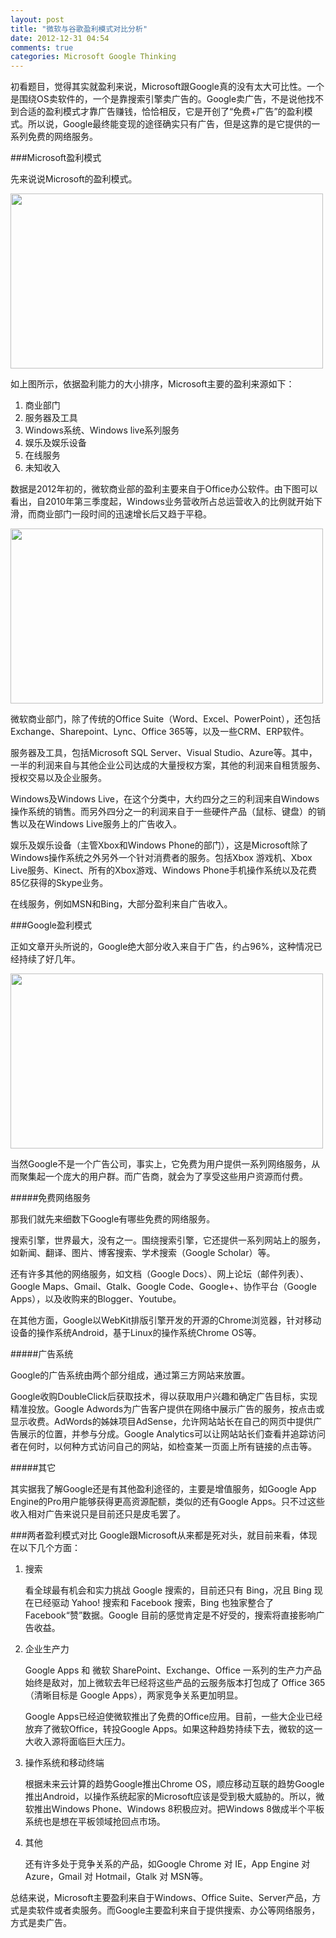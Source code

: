 ```yaml
---
layout: post
title: "微软与谷歌盈利模式对比分析"
date: 2012-12-31 04:54
comments: true
categories: Microsoft Google Thinking
---
```



初看题目，觉得其实就盈利来说，Microsoft跟Google真的没有太大可比性。一个是围绕OS卖软件的，一个是靠搜索引擎卖广告的。Google卖广告，不是说他找不到合适的盈利模式才靠广告赚钱，恰恰相反，它是开创了“免费+广告”的盈利模式。所以说，Google最终能变现的途径确实只有广告，但是这靠的是它提供的一系列免费的网络服务。

###Microsoft盈利模式

先来说说Microsoft的盈利模式。

<img src="http://www.bojdn.com/uploads/allimg/120224/1-1202241324011R.png" width=500 height=280></img>

如上图所示，依据盈利能力的大小排序，Microsoft主要的盈利来源如下：

1. 商业部门
2. 服务器及工具
3. Windows系统、Windows live系列服务
4. 娱乐及娱乐设备
5. 在线服务
6. 未知收入

数据是2012年初的，微软商业部的盈利主要来自于Office办公软件。由下图可以看出，自2010年第三季度起，Windows业务营收所占总运营收入的比例就开始下滑，而商业部门一段时间的迅速增长后又趋于平稳。

<img src="http://y0.ifengimg.com/89f4c48e1f922239/2012/0217/rdn_4f3dada479638.jpg" width=500 height=280></img>

微软商业部门，除了传统的Office Suite（Word、Excel、PowerPoint），还包括Exchange、Sharepoint、Lync、Office 365等，以及一些CRM、ERP软件。

服务器及工具，包括Microsoft SQL Server、Visual Studio、Azure等。其中，一半的利润来自与其他企业公司达成的大量授权方案，其他的利润来自租赁服务、授权交易以及企业服务。

Windows及Windows Live，在这个分类中，大约四分之三的利润来自Windows操作系统的销售。而另外四分之一的利润来自于一些硬件产品（鼠标、键盘）的销售以及在Windows Live服务上的广告收入。

娱乐及娱乐设备（主管Xbox和Windows Phone的部门），这是Microsoft除了Windows操作系统之外另外一个针对消费者的服务。包括Xbox 游戏机、Xbox Live服务、Kinect、所有的Xbox游戏、Windows Phone手机操作系统以及花费85亿获得的Skype业务。

在线服务，例如MSN和Bing，大部分盈利来自广告收入。

###Google盈利模式

正如文章开头所说的，Google绝大部分收入来自于广告，约占96%，这种情况已经持续了好几年。

<img src="http://www.bojdn.com/uploads/allimg/120224/1-1202241332131T.png" width=500 height=280></img>

当然Google不是一个广告公司，事实上，它免费为用户提供一系列网络服务，从而聚集起一个庞大的用户群。而广告商，就会为了享受这些用户资源而付费。

#####免费网络服务

那我们就先来细数下Google有哪些免费的网络服务。

搜索引擎，世界最大，没有之一。围绕搜索引擎，它还提供一系列网站上的服务，如新闻、翻译、图片、博客搜索、学术搜索（Google Scholar）等。

还有许多其他的网络服务，如文档（Google Docs）、网上论坛（邮件列表）、Google Maps、Gmail、Gtalk、Google Code、Google+、协作平台（Google Apps），以及收购来的Blogger、Youtube。

在其他方面，Google以WebKit排版引擎开发的开源的Chrome浏览器，针对移动设备的操作系统Android，基于Linux的操作系统Chrome OS等。

#####广告系统

Google的广告系统由两个部分组成，通过第三方网站来放置。

Google收购DoubleClick后获取技术，得以获取用户兴趣和确定广告目标，实现精准投放。Google Adwords为广告客户提供在网络中展示广告的服务，按点击或显示收费。AdWords的姊妹项目AdSense，允许网站站长在自己的网页中提供广告展示的位置，并参与分成。Google Analytics可以让网站站长们查看并追踪访问者在何时，以何种方式访问自己的网站，如检查某一页面上所有链接的点击等。

#####其它

其实据我了解Google还是有其他盈利途径的，主要是增值服务，如Google App Engine的Pro用户能够获得更高资源配额，类似的还有Google Apps。只不过这些收入相对广告来说只是目前还只是皮毛罢了。

###两者盈利模式对比
Google跟Microsoft从来都是死对头，就目前来看，体现在以下几个方面：

1. 搜索
	
	看全球最有机会和实力挑战 Google 搜索的，目前还只有 Bing，况且 Bing 现在已经驱动 Yahoo! 搜索和 Facebook 搜索，Bing 也独家整合了 Facebook“赞”数据。Google 目前的感觉肯定是不好受的，搜索将直接影响广告收益。
	
2. 企业生产力
	
	Google Apps 和 微软 SharePoint、Exchange、Office 一系列的生产力产品始终是敌对，加上微软去年已经将这些产品的云服务版本打包成了 Office 365（清晰目标是 Google Apps），两家竞争关系更加明显。
	
	Google Apps已经迫使微软推出了免费的Office应用。目前，一些大企业已经放弃了微软Office，转投Google Apps。如果这种趋势持续下去，微软的这一大收入源将面临巨大压力。
	
3. 操作系统和移动终端
	
	根据未来云计算的趋势Google推出Chrome OS，顺应移动互联的趋势Google推出Android，以操作系统起家的Microsoft应该是受到极大威胁的。所以，微软推出Windows Phone、Windows 8积极应对。把Windows 8做成半个平板系统也是想在平板领域抢回点市场。
	
4. 其他
	
	还有许多处于竞争关系的产品，如Google Chrome 对 IE，App Engine 对 Azure，Gmail 对 Hotmail，Gtalk 对 MSN等。
	
总结来说，Microsoft主要盈利来自于Windows、Office Suite、Server产品，方式是卖软件或者卖服务。而Google主要盈利来自于提供搜索、办公等网络服务，方式是卖广告。

